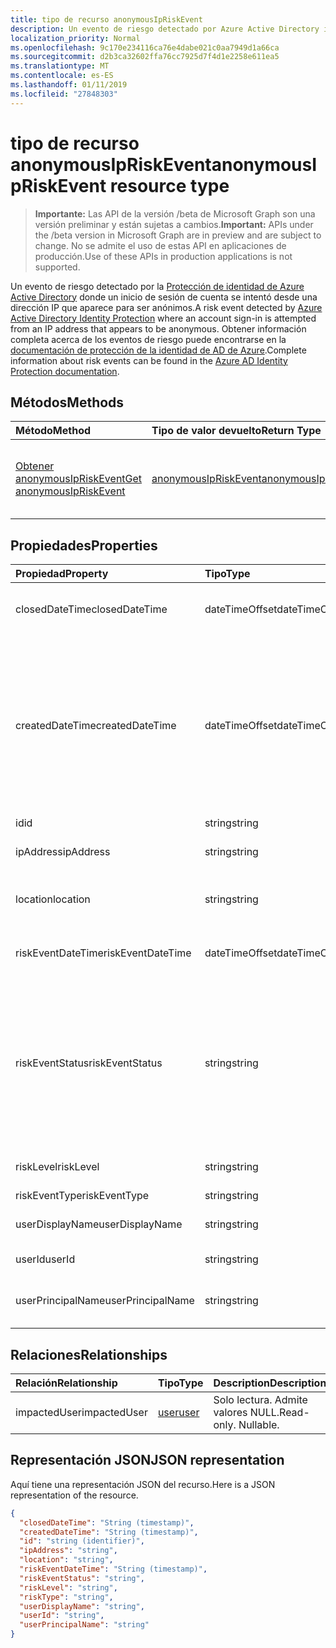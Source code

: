 ```yaml
---
title: tipo de recurso anonymousIpRiskEvent
description: Un evento de riesgo detectado por Azure Active Directory identidad protección donde un inicio de sesión de cuenta se intentó desde una dirección IP que aparece para ser anónimos. Obtener información completa acerca de los eventos de riesgo puede encontrarse en la documentación de protección de la identidad de AD de Azure.
localization_priority: Normal
ms.openlocfilehash: 9c170e234116ca76e4dabe021c0aa7949d1a66ca
ms.sourcegitcommit: d2b3ca32602ffa76cc7925d7f4d1e2258e611ea5
ms.translationtype: MT
ms.contentlocale: es-ES
ms.lasthandoff: 01/11/2019
ms.locfileid: "27848303"
---
```

# <a name="anonymousipriskevent-resource-type"></a><span data-ttu-id="de1d9-104">tipo de recurso anonymousIpRiskEvent</span><span class="sxs-lookup"><span data-stu-id="de1d9-104">anonymousIpRiskEvent resource type</span></span>

> <span data-ttu-id="de1d9-105">**Importante:** Las API de la versión /beta de Microsoft Graph son una versión preliminar y están sujetas a cambios.</span><span class="sxs-lookup"><span data-stu-id="de1d9-105">**Important:** APIs under the /beta version in Microsoft Graph are in preview and are subject to change.</span></span> <span data-ttu-id="de1d9-106">No se admite el uso de estas API en aplicaciones de producción.</span><span class="sxs-lookup"><span data-stu-id="de1d9-106">Use of these APIs in production applications is not supported.</span></span>

<span data-ttu-id="de1d9-107">Un evento de riesgo detectado por la [Protección de identidad de Azure Active Directory](https://azure.microsoft.com/en-us/documentation/articles/active-directory-identityprotection/) donde un inicio de sesión de cuenta se intentó desde una dirección IP que aparece para ser anónimos.</span><span class="sxs-lookup"><span data-stu-id="de1d9-107">A risk event detected by [Azure Active Directory Identity Protection](https://azure.microsoft.com/en-us/documentation/articles/active-directory-identityprotection/) where an account sign-in is attempted from an IP address that appears to be anonymous.</span></span> <span data-ttu-id="de1d9-108">Obtener información completa acerca de los eventos de riesgo puede encontrarse en la [documentación de protección de la identidad de AD de Azure](https://azure.microsoft.com/en-us/documentation/articles/active-directory-identityprotection-risk-events-types/).</span><span class="sxs-lookup"><span data-stu-id="de1d9-108">Complete information about risk events can be found in the [Azure AD Identity Protection documentation](https://azure.microsoft.com/en-us/documentation/articles/active-directory-identityprotection-risk-events-types/).</span></span>


## <a name="methods"></a><span data-ttu-id="de1d9-109">Métodos</span><span class="sxs-lookup"><span data-stu-id="de1d9-109">Methods</span></span>

| <span data-ttu-id="de1d9-110">Método</span><span class="sxs-lookup"><span data-stu-id="de1d9-110">Method</span></span>           | <span data-ttu-id="de1d9-111">Tipo de valor devuelto</span><span class="sxs-lookup"><span data-stu-id="de1d9-111">Return Type</span></span>    |<span data-ttu-id="de1d9-112">Descripción</span><span class="sxs-lookup"><span data-stu-id="de1d9-112">Description</span></span>|
|:---------------|:--------|:----------|
|[<span data-ttu-id="de1d9-113">Obtener anonymousIpRiskEvent</span><span class="sxs-lookup"><span data-stu-id="de1d9-113">Get anonymousIpRiskEvent</span></span>](../api/anonymousipriskevent-get.md) | [<span data-ttu-id="de1d9-114">anonymousIpRiskEvent</span><span class="sxs-lookup"><span data-stu-id="de1d9-114">anonymousIpRiskEvent</span></span>](anonymousipriskevent.md) |<span data-ttu-id="de1d9-115">Leer las propiedades y las relaciones del objeto anonymousIpRiskEvent.</span><span class="sxs-lookup"><span data-stu-id="de1d9-115">Read properties and relationships of anonymousIpRiskEvent object.</span></span>|

## <a name="properties"></a><span data-ttu-id="de1d9-116">Propiedades</span><span class="sxs-lookup"><span data-stu-id="de1d9-116">Properties</span></span>
| <span data-ttu-id="de1d9-117">Propiedad</span><span class="sxs-lookup"><span data-stu-id="de1d9-117">Property</span></span>     | <span data-ttu-id="de1d9-118">Tipo</span><span class="sxs-lookup"><span data-stu-id="de1d9-118">Type</span></span>   |<span data-ttu-id="de1d9-119">Description</span><span class="sxs-lookup"><span data-stu-id="de1d9-119">Description</span></span>|
|:---------------|:--------|:----------|
|<span data-ttu-id="de1d9-120">closedDateTime</span><span class="sxs-lookup"><span data-stu-id="de1d9-120">closedDateTime</span></span>|<span data-ttu-id="de1d9-121">dateTimeOffset</span><span class="sxs-lookup"><span data-stu-id="de1d9-121">dateTimeOffset</span></span>| <span data-ttu-id="de1d9-122">La fecha y hora en que se ha cerrado el evento de riesgo</span><span class="sxs-lookup"><span data-stu-id="de1d9-122">The date and time that the risk event was closed</span></span>|
|<span data-ttu-id="de1d9-123">createdDateTime</span><span class="sxs-lookup"><span data-stu-id="de1d9-123">createdDateTime</span></span>|<span data-ttu-id="de1d9-124">dateTimeOffset</span><span class="sxs-lookup"><span data-stu-id="de1d9-124">dateTimeOffset</span></span>| <span data-ttu-id="de1d9-125">La fecha y hora en que se creó el evento de riesgo.</span><span class="sxs-lookup"><span data-stu-id="de1d9-125">The date and time that the risk event was created.</span></span> <span data-ttu-id="de1d9-126">Siempre es mayor o igual que la fecha y hora del evento riesgo propio.</span><span class="sxs-lookup"><span data-stu-id="de1d9-126">This is always greater than or equal to the datetime of the risk event itself.</span></span> <span data-ttu-id="de1d9-127">Ésta es la propiedad correcta para utilizar como filtro al consultar los eventos de riesgo.</span><span class="sxs-lookup"><span data-stu-id="de1d9-127">This is the correct property to use as a filter when querying risk events.</span></span>|
|<span data-ttu-id="de1d9-128">id</span><span class="sxs-lookup"><span data-stu-id="de1d9-128">id</span></span>|<span data-ttu-id="de1d9-129">string</span><span class="sxs-lookup"><span data-stu-id="de1d9-129">string</span></span>| <span data-ttu-id="de1d9-130">Solo lectura</span><span class="sxs-lookup"><span data-stu-id="de1d9-130">Read-only</span></span>|
|<span data-ttu-id="de1d9-131">ipAddress</span><span class="sxs-lookup"><span data-stu-id="de1d9-131">ipAddress</span></span>|<span data-ttu-id="de1d9-132">string</span><span class="sxs-lookup"><span data-stu-id="de1d9-132">string</span></span>| <span data-ttu-id="de1d9-133">La dirección IP de inicio de sesión de</span><span class="sxs-lookup"><span data-stu-id="de1d9-133">The IP address of the sign-in</span></span>|
|<span data-ttu-id="de1d9-134">location</span><span class="sxs-lookup"><span data-stu-id="de1d9-134">location</span></span>|<span data-ttu-id="de1d9-135">string</span><span class="sxs-lookup"><span data-stu-id="de1d9-135">string</span></span>| <span data-ttu-id="de1d9-136">La ubicación que se adjunta a la dirección IP de inicio de sesión de</span><span class="sxs-lookup"><span data-stu-id="de1d9-136">The location attached to the IP address of the sign-in</span></span>|
|<span data-ttu-id="de1d9-137">riskEventDateTime</span><span class="sxs-lookup"><span data-stu-id="de1d9-137">riskEventDateTime</span></span>|<span data-ttu-id="de1d9-138">dateTimeOffset</span><span class="sxs-lookup"><span data-stu-id="de1d9-138">dateTimeOffset</span></span>| <span data-ttu-id="de1d9-139">Fecha y hora en que se produjo el evento de riesgo</span><span class="sxs-lookup"><span data-stu-id="de1d9-139">The date and time when the risk event occurred</span></span>|
|<span data-ttu-id="de1d9-140">riskEventStatus</span><span class="sxs-lookup"><span data-stu-id="de1d9-140">riskEventStatus</span></span>|<span data-ttu-id="de1d9-141">string</span><span class="sxs-lookup"><span data-stu-id="de1d9-141">string</span></span>| <span data-ttu-id="de1d9-142">Los valores posibles son: `active`, `remediated`, `dismissedAsFixed`, `dismissedAsFalsePositive`, `dismissedAsIgnore`, `loginBlocked`, `closedMfaAuto` y `closedMultipleReasons`.</span><span class="sxs-lookup"><span data-stu-id="de1d9-142">Possible values are: `active`, `remediated`, `dismissedAsFixed`, `dismissedAsFalsePositive`, `dismissedAsIgnore`, `loginBlocked`, `closedMfaAuto`, `closedMultipleReasons`.</span></span>|
|<span data-ttu-id="de1d9-143">riskLevel</span><span class="sxs-lookup"><span data-stu-id="de1d9-143">riskLevel</span></span>|<span data-ttu-id="de1d9-144">string</span><span class="sxs-lookup"><span data-stu-id="de1d9-144">string</span></span>| <span data-ttu-id="de1d9-145">Los valores posibles son: `low`, `medium` y `high`.</span><span class="sxs-lookup"><span data-stu-id="de1d9-145">Possible values are: `low`, `medium`, `high`.</span></span>|
|<span data-ttu-id="de1d9-146">riskEventType</span><span class="sxs-lookup"><span data-stu-id="de1d9-146">riskEventType</span></span>|<span data-ttu-id="de1d9-147">string</span><span class="sxs-lookup"><span data-stu-id="de1d9-147">string</span></span>| <span data-ttu-id="de1d9-148">El tipo de riesgo</span><span class="sxs-lookup"><span data-stu-id="de1d9-148">The type of risk</span></span>|
|<span data-ttu-id="de1d9-149">userDisplayName</span><span class="sxs-lookup"><span data-stu-id="de1d9-149">userDisplayName</span></span>|<span data-ttu-id="de1d9-150">string</span><span class="sxs-lookup"><span data-stu-id="de1d9-150">string</span></span>| <span data-ttu-id="de1d9-151">El nombre del usuario en riesgo</span><span class="sxs-lookup"><span data-stu-id="de1d9-151">The name of the user at risk</span></span>|
|<span data-ttu-id="de1d9-152">userId</span><span class="sxs-lookup"><span data-stu-id="de1d9-152">userId</span></span>|<span data-ttu-id="de1d9-153">string</span><span class="sxs-lookup"><span data-stu-id="de1d9-153">string</span></span>| <span data-ttu-id="de1d9-154">El identificador del usuario en riesgo</span><span class="sxs-lookup"><span data-stu-id="de1d9-154">The id of the user at risk</span></span>|
|<span data-ttu-id="de1d9-155">userPrincipalName</span><span class="sxs-lookup"><span data-stu-id="de1d9-155">userPrincipalName</span></span>|<span data-ttu-id="de1d9-156">string</span><span class="sxs-lookup"><span data-stu-id="de1d9-156">string</span></span>| <span data-ttu-id="de1d9-157">El nombre principal de usuario del usuario en riesgo</span><span class="sxs-lookup"><span data-stu-id="de1d9-157">The user principal name of the user at risk</span></span>|

## <a name="relationships"></a><span data-ttu-id="de1d9-158">Relaciones</span><span class="sxs-lookup"><span data-stu-id="de1d9-158">Relationships</span></span>
| <span data-ttu-id="de1d9-159">Relación</span><span class="sxs-lookup"><span data-stu-id="de1d9-159">Relationship</span></span> | <span data-ttu-id="de1d9-160">Tipo</span><span class="sxs-lookup"><span data-stu-id="de1d9-160">Type</span></span>   |<span data-ttu-id="de1d9-161">Description</span><span class="sxs-lookup"><span data-stu-id="de1d9-161">Description</span></span>|
|:---------------|:--------|:----------|
|<span data-ttu-id="de1d9-162">impactedUser</span><span class="sxs-lookup"><span data-stu-id="de1d9-162">impactedUser</span></span>|[<span data-ttu-id="de1d9-163">user</span><span class="sxs-lookup"><span data-stu-id="de1d9-163">user</span></span>](user.md)| <span data-ttu-id="de1d9-p105">Solo lectura. Admite valores NULL.</span><span class="sxs-lookup"><span data-stu-id="de1d9-p105">Read-only. Nullable.</span></span>|

## <a name="json-representation"></a><span data-ttu-id="de1d9-166">Representación JSON</span><span class="sxs-lookup"><span data-stu-id="de1d9-166">JSON representation</span></span>

<span data-ttu-id="de1d9-167">Aquí tiene una representación JSON del recurso.</span><span class="sxs-lookup"><span data-stu-id="de1d9-167">Here is a JSON representation of the resource.</span></span>

<!-- {
  "blockType": "resource",
  "optionalProperties": [

  ],
  "@odata.type": "microsoft.graph.anonymousIpRiskEvent"
}-->

```json
{
  "closedDateTime": "String (timestamp)",
  "createdDateTime": "String (timestamp)",
  "id": "string (identifier)",
  "ipAddress": "string",
  "location": "string",
  "riskEventDateTime": "String (timestamp)",
  "riskEventStatus": "string",
  "riskLevel": "string",
  "riskType": "string",
  "userDisplayName": "string",
  "userId": "string",
  "userPrincipalName": "string"
}

```

<!-- uuid: 8fcb5dbc-d5aa-4681-8e31-b001d5168d79
2015-10-25 14:57:30 UTC -->
<!-- {
  "type": "#page.annotation",
  "description": "anonymousIpRiskEvent resource",
  "keywords": "",
  "section": "documentation",
  "tocPath": ""
}-->
